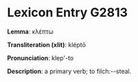 # Lexicon Entry G2813

**Lemma**: κλέπτω

**Transliteration (xlit)**: kléptō

**Pronunciation**: klep'-to

**Description**:
a primary verb; to filch:--steal.
